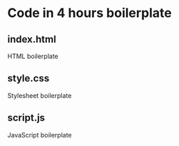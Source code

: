 # Code in 4 hours boilerplate

## index.html

HTML boilerplate

## style.css

Stylesheet boilerplate

## script.js

JavaScript boilerplate
